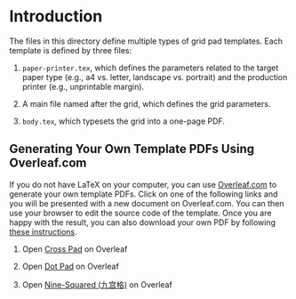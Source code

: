 # Introduction

The files in this directory define multiple types of grid pad templates. Each
template is defined by three files:

1. `paper-printer.tex`, which defines the parameters related to the target paper
   type (e.g., a4 vs. letter, landscape vs. portrait) and the production printer
   (e.g., unprintable margin).

2. A main file named after the grid, which defines the grid parameters.

3. `body.tex`, which typesets the grid into a one-page PDF.

## Generating Your Own Template PDFs Using Overleaf.com

If you do not have LaTeX on your computer, you can use
[Overleaf.com](https://overleaf.com) to generate your own template PDFs. Click
on one of the following links and you will be presented with a new document on
Overleaf.com. You can then use your browser to edit the source code of the
template. Once you are happy with the result, you can also download your own
PDF by following [these instructions](https://www.overleaf.com/learn/how-to/Exporting_your_work_from_Overleaf).

1. Open [Cross
   Pad](https://www.overleaf.com/docs?snip_uri[]=https://raw.githubusercontent.com/maverickwoo/paperpad-templates/alpha/gridpad/.latexmkrc&snip_uri[]=https://raw.githubusercontent.com/maverickwoo/paperpad-templates/alpha/gridpad/body.tex&snip_uri[]=https://raw.githubusercontent.com/maverickwoo/paperpad-templates/alpha/gridpad/crosspad.tex&snip_uri[]=https://raw.githubusercontent.com/maverickwoo/paperpad-templates/alpha/gridpad/paper-printer.tex)
   on Overleaf

2. Open [Dot Pad](https://www.overleaf.com/docs?snip_uri[]=https://raw.githubusercontent.com/maverickwoo/paperpad-templates/alpha/gridpad/.latexmkrc&snip_uri[]=https://raw.githubusercontent.com/maverickwoo/paperpad-templates/alpha/gridpad/body.tex&snip_uri[]=https://raw.githubusercontent.com/maverickwoo/paperpad-templates/alpha/gridpad/dotpad.tex&snip_uri[]=https://raw.githubusercontent.com/maverickwoo/paperpad-templates/alpha/gridpad/paper-printer.tex) on Overleaf

3. Open [Nine-Squared (九宫格)](https://www.overleaf.com/docs?snip_uri[]=https://raw.githubusercontent.com/maverickwoo/paperpad-templates/alpha/gridpad/.latexmkrc&snip_uri[]=https://raw.githubusercontent.com/maverickwoo/paperpad-templates/alpha/gridpad/body.tex&snip_uri[]=https://raw.githubusercontent.com/maverickwoo/paperpad-templates/alpha/gridpad/nine-squared.tex&snip_uri[]=https://raw.githubusercontent.com/maverickwoo/paperpad-templates/alpha/gridpad/paper-printer.tex) on Overleaf
